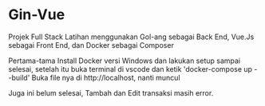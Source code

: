 # Gin-Vue
Projek Full Stack Latihan menggunakan Gol-ang sebagai Back End, Vue.Js sebagai Front End, dan Docker sebagai Composer

Pertama-tama Install Docker versi Windows dan lakukan setup sampai selesai, setelah itu buka terminal di vscode dan ketik 'docker-compose up --build' 
Buka file nya di http://localhost, nanti muncul

Juga ini belum selesai, Tambah dan Edit transaksi masih error.
